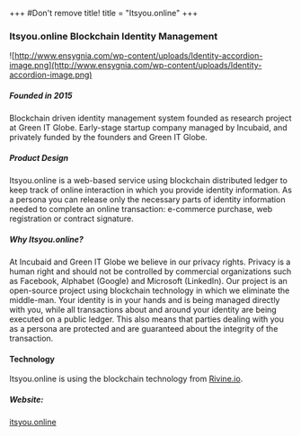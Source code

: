 +++
#Don't remove title!
title = "Itsyou.online"
+++
### Itsyou.online Blockchain Identity Management

![http://www.ensygnia.com/wp-content/uploads/Identity-accordion-image.png](http://www.ensygnia.com/wp-content/uploads/Identity-accordion-image.png)

##### Founded in 2015

Blockchain driven identity management system founded as research project at Green IT Globe. Early-stage startup company managed by Incubaid, and privately funded by the founders and Green IT Globe.

##### Product Design

Itsyou.online is a web-based service using blockchain distributed ledger to keep track of online interaction in which you provide identity information. As a persona you can release only the necessary parts of identity information needed to complete an online transaction: e-commerce purchase, web registration or contract signature.

##### Why Itsyou.online?

At Incubaid and Green IT Globe we believe in our privacy rights. Privacy is a human right and should not be controlled by commercial organizations such as Facebook, Alphabet (Google) and Microsoft (LinkedIn). Our project is an open-source project using blockchain technology in which we eliminate the middle-man. Your identity is in your hands and is being managed directly with you, while all transactions about and around your identity are being executed on a public ledger. This also means that parties dealing with you as a persona are protected and are guaranteed about the integrity of the transaction.   

#### Technology
Itsyou.online is using the blockchain technology from [Rivine.io](http://www.incubaid.com/members/Rivine.io/).

##### Website:

<a href="https://itsyou.online/" target="_blank">itsyou.online</a>
